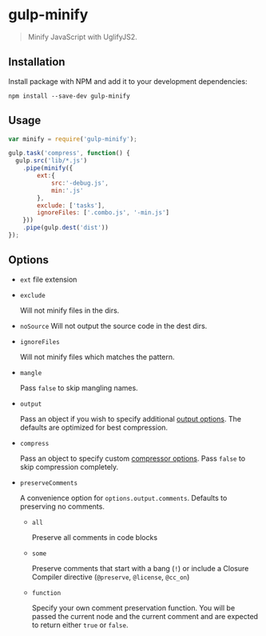 # gulp-minify

> Minify JavaScript with UglifyJS2.

## Installation

Install package with NPM and add it to your development dependencies:

`npm install --save-dev gulp-minify`

## Usage

```javascript
var minify = require('gulp-minify');

gulp.task('compress', function() {
  gulp.src('lib/*.js')
    .pipe(minify({
        ext:{
            src:'-debug.js',
            min:'.js'
        },
        exclude: ['tasks'],
        ignoreFiles: ['.combo.js', '-min.js']
    }))
    .pipe(gulp.dest('dist'))
});
```

## Options
- `ext`
    file extension

- `exclude`

    Will not minify files in the dirs.
    
- `noSource`
    Will not output the source code in the dest dirs.    

- `ignoreFiles`

    Will not minify files which matches the pattern.

- `mangle`

	Pass `false` to skip mangling names.

- `output`

	Pass an object if you wish to specify additional [output
	options](http://lisperator.net/uglifyjs/codegen). The defaults are
	optimized for best compression.

- `compress`

	Pass an object to specify custom [compressor
	options](http://lisperator.net/uglifyjs/compress). Pass `false` to skip
	compression completely.

- `preserveComments`

	A convenience option for `options.output.comments`. Defaults to preserving no
	comments.

	- `all`

		Preserve all comments in code blocks

	- `some`

		Preserve comments that start with a bang (`!`) or include a Closure
		Compiler directive (`@preserve`, `@license`, `@cc_on`)

	- `function`

		Specify your own comment preservation function. You will be passed the
		current node and the current comment and are expected to return either
		`true` or `false`.
